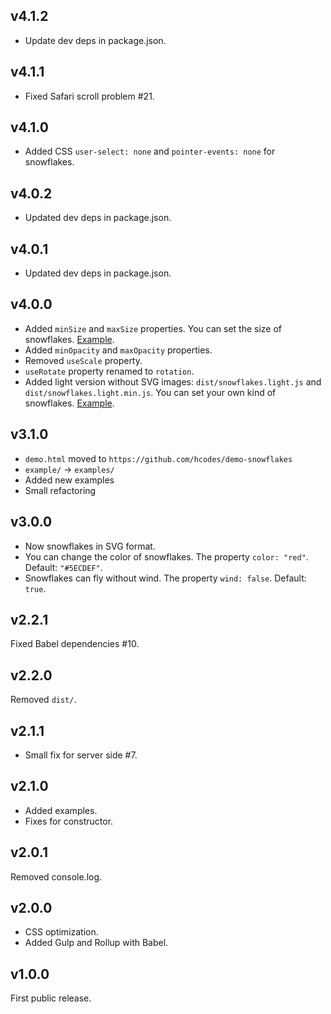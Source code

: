 ## v4.1.2
+ Update dev deps in package.json.

## v4.1.1
+ Fixed Safari scroll problem #21.

## v4.1.0
+ Added CSS `user-select: none` and `pointer-events: none` for snowflakes.

## v4.0.2
+ Updated dev deps in package.json.

## v4.0.1
+ Updated dev deps in package.json.

## v4.0.0
+ Added `minSize` and `maxSize` properties. You can set the size of snowflakes. [Example](https://hcodes.github.io/snowflakes/examples/big.html).
+ Added `minOpacity` and `maxOpacity` properties.
+ Removed `useScale` property.
+ `useRotate` property renamed to `rotation`.
+ Added light version without SVG images: `dist/snowflakes.light.js` and `dist/snowflakes.light.min.js`. You can set your own kind of snowflakes. [Example](https://hcodes.github.io/snowflakes/examples/balls.html).

## v3.1.0
+ `demo.html` moved to `https://github.com/hcodes/demo-snowflakes`
+ `example/` → `examples/`
+ Added new examples
+ Small refactoring

## v3.0.0
+ Now snowflakes in SVG format.
+ You can change the color of snowflakes. The property `color: "red"`. Default: `"#5ECDEF"`.
+ Snowflakes can fly without wind. The property `wind: false`. Default: `true`.

## v2.2.1
Fixed Babel dependencies #10.

## v2.2.0
Removed `dist/`.

## v2.1.1
- Small fix for server side #7.

## v2.1.0
- Added examples.
- Fixes for constructor.

## v2.0.1
Removed console.log.

## v2.0.0
- CSS optimization.
- Added Gulp and Rollup with Babel.

## v1.0.0
First public release.
